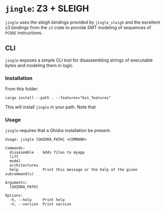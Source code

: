 # `jingle`: Z3 + SLEIGH

`jingle` uses the sleigh bindings provided by `jingle_sleigh` and the excellent
z3 bindings from the `z3` crate to provide SMT modeling of sequences of `PCODE` instructions.

## CLI

`jingle` exposes a simple CLI tool for disassembling strings of executable bytes and modeling them in logic.

### Installation

From this folder:

```shell
cargo install --path . --features="bin_features"
```

This will install `jingle` in your path. Note that 

### Usage

`jingle` requires that a Ghidra installation be present.

```shell
Usage: jingle [GHIDRA_PATH] <COMMAND>

Commands:
  disassemble    Adds files to myapp
  lift           
  model          
  architectures  
  help           Print this message or the help of the given subcommand(s)

Arguments:
  [GHIDRA_PATH]  

Options:
  -h, --help     Print help
  -V, --version  Print version

```